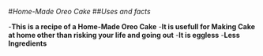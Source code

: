 #*Home-Made Oreo Cake*
##*Uses and facts*

-**This is a recipe of a Home-Made Oreo Cake**
-**It is usefull for Making Cake at home other than risking your life and going out**
-**It is eggless**
-**Less Ingredients**